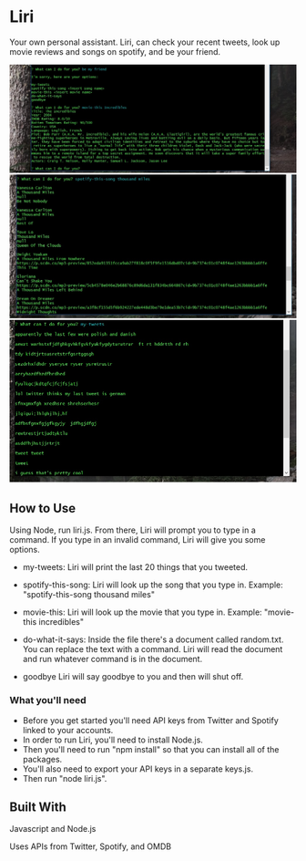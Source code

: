 # Liri

Your own personal assistant. Liri, can check your recent tweets, look up movie reviews and songs on spotify, and be your friend.

![Alt text](/img/liri.jpg?raw=true)
![Alt text](/img/liri2.jpg?raw=true)
![Alt text](/img/liri3.jpg?raw=true)


## How to Use

Using Node, run liri.js. From there, Liri will prompt you to type in a command. If you type in an invalid command, Liri will give you some options. 

* my-tweets: 
Liri will print the last 20 things that you tweeted.

* spotify-this-song: 
Liri will look up the song that you type in.
Example: "spotify-this-song thousand miles"

* movie-this:
Liri will look up the movie that you type in.
Example: "movie-this incredibles"

* do-what-it-says:
Inside the file there's a document called random.txt. You can replace the text with a command. Liri will read the document and run whatever command is in the document.

* goodbye
Liri will say goodbye to you and then will shut off.


### What you'll need

* Before you get started you'll need API keys from Twitter and Spotify linked to your accounts.
* In order to run Liri, you'll need to install Node.js. 
* Then you'll need to run "npm install" so that you can install all of the packages.
* You'll also need to export your API keys in a separate keys.js.
* Then run "node liri.js".


## Built With

Javascript and Node.js

Uses APIs from Twitter, Spotify, and OMDB


